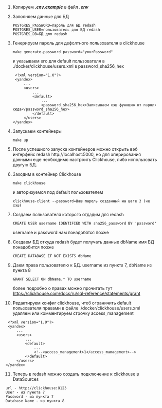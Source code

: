 1) Копируем _**.env.example**_ в файл _**.env**_

2) Заполняем данные для БД
    ```
    POSTGRES_PASSWORD=пароль для БД redash
    POSTGRES_USER=пользователь для БД redash
    POSTGRES_DB=БД для redash
    ```

3) Генерируем пароль для дефолтного пользователя в clickhouse
    ```
    make generate-password password="yourPassword"
    ```
   и указываем его для default пользователя в ./docker/clickhouse/users.xml в password_sha256_hex
   ```
    <?xml version="1.0"?>
    <yandex>
        ...
        <users>
            ...
            <default>
                ...
                <password_sha256_hex>Записываем хэш функцию от пароля сюда</password_sha256_hex>
            </default>
        </users>
   </yandex>
   ```

4) Запускаем контейнеры
    ```
    make up
    ```
   
5) После успешного запуска контейнеров можно открыть вэб интерфейс redash http://localhost:5000, но для оперирования 
   данными еще необходимо настроить Clickhouse, либо использовать другую БД.

6) Заходим в контейнер Clickhouse
   ```
   make clickhouse
   ```
   и авторизуемся под default пользователем 
   ```
   clickhouse-client --password=Ваш пароль созданный на шаге 3 (не хэш)
   ```
   
7) Создаем пользователя которого отдадим для redash
   ```
   CREATE USER username IDENTIFIED WITH sha256_password BY 'password' 
   ```
   
   username и password нам понадобятся позже
8) Создаем БД откуда redash будет получать данные dbName имя БД понадобится позже
   ```
   CREATE DATABASE IF NOT EXISTS dbName
   ```
   
9) Даем права пользователю к БД. username из пункта 7, dbName из пункта 8
   ```
   GRANT SELECT ON dbName.* TO username
   ```
   более подробно о правах можно прочитать тут https://clickhouse.com/docs/ru/sql-reference/statements/grant

10) Редактируем конфиг clickhouse, чтоб ограничить default пользователя правами в файле ./docker/clickhouse/users.xml 
    удаляем или комментируем строчку access_management
   ```
    <?xml version="1.0"?>
    <yandex>
        ...
        <users>
            ...
            <default>
                ...
                <!--<access_management>1</access_management>-->
            </default>
        </users>
   </yandex>
   ```

11) Теперь в redash можно создать подключение к clickhouse в DataSources
```
url - http://clickhouse:8123
User - из пункта 7
Password - из пункта 7
Database Name - из пункта 8
```